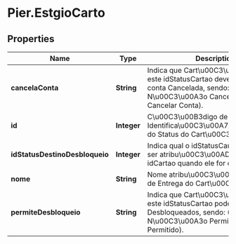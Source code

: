 # Pier.EstgioCarto

## Properties
Name | Type | Description | Notes
------------ | ------------- | ------------- | -------------
**cancelaConta** | **String** | Indica que Cart\u00C3\u00B5es com este idStatusCartao devem ter a sua conta Cancelada, sendo: (0 = N\u00C3\u00A3o Cancelar) e  (1 = Cancelar Conta). | 
**id** | **Integer** | C\u00C3\u00B3digo de Identifica\u00C3\u00A7\u00C3\u00A3o do Status do Cart\u00C3\u00A3o (id). | 
**idStatusDestinoDesbloqueio** | **Integer** | Indica qual o idStatusCartao que deve ser atribu\u00C3\u00ADdo a um idCartao quando ele for desbloqueado. | 
**nome** | **String** | Nome atribu\u00C3\u00ADdo ao Status de Entrega do Cart\u00C3\u00A3o. | 
**permiteDesbloqueio** | **String** | Indica que Cart\u00C3\u00B5es com este idStatusCartao podem ser Desbloqueados, sendo: (0 = N\u00C3\u00A3o Permitido) e  (1 = Permitido). | 


